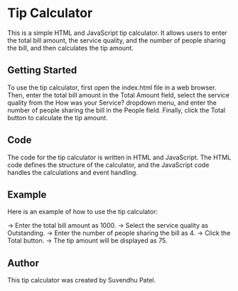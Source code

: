 # Tip Calculator
This is a simple HTML and JavaScript tip calculator. It allows users to enter the total bill amount, the service quality, and the number of people sharing the bill, and then calculates the tip amount.

## Getting Started
To use the tip calculator, first open the index.html file in a web browser. Then, enter the total bill amount in the Total Amount field, select the service quality from the How was your Service? dropdown menu, and enter the number of people sharing the bill in the People field. Finally, click the Total button to calculate the tip amount.

## Code
The code for the tip calculator is written in HTML and JavaScript. The HTML code defines the structure of the calculator, and the JavaScript code handles the calculations and event handling.

## Example
Here is an example of how to use the tip calculator:

-> Enter the total bill amount as 1000.
-> Select the service quality as Outstanding.
-> Enter the number of people sharing the bill as 4.
-> Click the Total button.
-> The tip amount will be displayed as 75.

## Author
This tip calculator was created by Suvendhu Patel.
